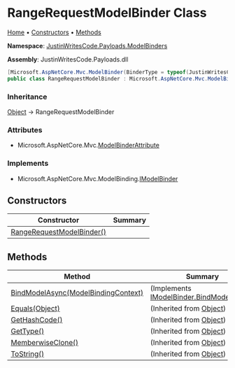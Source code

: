 # RangeRequestModelBinder Class

[Home](../../../README.md) &#x2022; [Constructors](#constructors) &#x2022; [Methods](#methods)

**Namespace**: [JustinWritesCode.Payloads.ModelBinders](../README.md)

**Assembly**: JustinWritesCode\.Payloads\.dll

```csharp
[Microsoft.AspNetCore.Mvc.ModelBinder(BinderType = typeof(JustinWritesCode.Payloads.ModelBinders.RangeRequestModelBinder))]
public class RangeRequestModelBinder : Microsoft.AspNetCore.Mvc.ModelBinding.IModelBinder
```

### Inheritance

[Object](https://docs.microsoft.com/en-us/dotnet/api/system.object) &#x2192; RangeRequestModelBinder

### Attributes

* Microsoft\.AspNetCore\.Mvc\.[ModelBinderAttribute](https://docs.microsoft.com/en-us/dotnet/api/microsoft.aspnetcore.mvc.modelbinderattribute)

### Implements

* Microsoft\.AspNetCore\.Mvc\.ModelBinding\.[IModelBinder](https://docs.microsoft.com/en-us/dotnet/api/microsoft.aspnetcore.mvc.modelbinding.imodelbinder)

## Constructors

| Constructor | Summary |
| ----------- | ------- |
| [RangeRequestModelBinder()](-ctor/README.md) | |

## Methods

| Method | Summary |
| ------ | ------- |
| [BindModelAsync(ModelBindingContext)](BindModelAsync/README.md) |  \(Implements [IModelBinder.BindModelAsync](https://docs.microsoft.com/en-us/dotnet/api/microsoft.aspnetcore.mvc.modelbinding.imodelbinder.bindmodelasync)\) |
| [Equals(Object)](https://docs.microsoft.com/en-us/dotnet/api/system.object.equals) |  \(Inherited from [Object](https://docs.microsoft.com/en-us/dotnet/api/system.object)\) |
| [GetHashCode()](https://docs.microsoft.com/en-us/dotnet/api/system.object.gethashcode) |  \(Inherited from [Object](https://docs.microsoft.com/en-us/dotnet/api/system.object)\) |
| [GetType()](https://docs.microsoft.com/en-us/dotnet/api/system.object.gettype) |  \(Inherited from [Object](https://docs.microsoft.com/en-us/dotnet/api/system.object)\) |
| [MemberwiseClone()](https://docs.microsoft.com/en-us/dotnet/api/system.object.memberwiseclone) |  \(Inherited from [Object](https://docs.microsoft.com/en-us/dotnet/api/system.object)\) |
| [ToString()](https://docs.microsoft.com/en-us/dotnet/api/system.object.tostring) |  \(Inherited from [Object](https://docs.microsoft.com/en-us/dotnet/api/system.object)\) |

